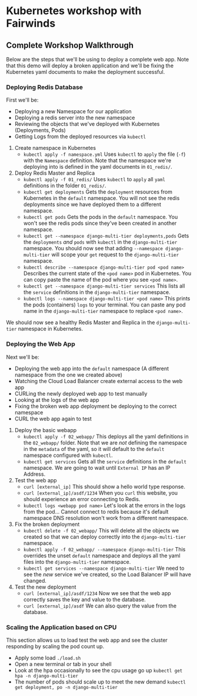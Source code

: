# Kubernetes workshop with Fairwinds

## Complete Workshop Walkthrough
Below are the steps that we'll be using to deploy a complete web app. Note that this demo will deploy a broken application and we'll be fixing the Kubernetes yaml documents to make the deployment successful.

### Deploying Redis Database
First we'll be:
- Deploying a new Namespace for our application
- Deploying a redis server into the new namespace
- Reviewing the objects that we've deployed with Kubernetes (Deployments, Pods)
- Getting Logs from the deployed resources via `kubectl`

1. Create namespace in Kubernetes
    * `kubectl apply -f namespace.yml`
      Uses `kubectl` to `apply` the file (`-f`) with the `Namespace` definition. Note that the namespace we're deploying into is defined in the yaml documents in `01_redis/`.
1. Deploy Redis Master and Replica
    * `kubectl apply -f 01_redis/`
      Uses `kubectl` to `apply` all `yaml` definitions in the folder `01_redis/`.
    * `kubectl get deployments`
      Gets the `deployment` resources from Kubernetes in the `default` namespace. You will not see the redis deployments since we have deployed them to a different namespace.
    * `kubectl get pods`
      Gets the pods in the `default` namespace. You won't see the redis pods since they've been created in another namespace.
    * `kubectl get --namespace django-multi-tier deployments,pods`
      Gets the `deployments` _and_ `pods` with `kubectl` in the `django-multi-tier` namespace. You should now see that adding `--namespace django-multi-tier` will scope your `get` request to the `django-multi-tier` namespace.
    * `kubectl describe --namespace django-multi-tier pod <pod name>`
      Describes the current state of the `<pod name>` pod in Kubernetes. You can copy paste the name of the pod where you see `<pod name>`.
    * `kubectl get --namespace django-multi-tier services`
      This lists all the `service` definitions in the `django-multi-tier` namespace.
    * `kubectl logs --namespace django-multi-tier <pod name>`
      This prints the pods (containers) `logs` to your terminal. You can paste any pod name in the `django-multi-tier` namespace to replace `<pod name>`.

We should now see a healthy Redis Master and Replica in the `django-multi-tier` namespace in Kubernetes.

### Deploying the Web App
Next we'll be:
- Deploying the web app into the `default` namespace (A different namespace from the one we created above)
- Watching the Cloud Load Balancer create external access to the web app
- CURLing the newly deployed web app to test manually
- Looking at the logs of the web app
- Fixing the broken web app deployment be deploying to the correct namespace
- CURL the web app again to test

1. Deploy the basic webapp
    * `kubectl apply -f 02_webapp/`
      This deploys all the yaml definitions in the `02_webapp/` folder. Note that we are _not_ defining the namespace in the `metadata` of the yaml, so it will default to the `default` namespace configured with `kubectl`.
    * `kubectl get services`
      Gets all the `service` definitions in the `default` namespace. We are going to wait until `External IP` has an IP Address.
1. Test the web app
    * `curl [external_ip]`
      This should show a hello world type response.
    * `curl [external_ip]/asdf/1234`
      When you `curl` this website, you should experience an error connecting to Redis.
    * `kubectl logs <webapp pod name>`
      Let's look at the errors in the logs from the pod... Cannot connect to redis because it's default namespace DNS resolution won't work from a different namespace.
1. Fix the broken deployment
    * `kubectl delete -f 02_webapp/`
      This will delete all the objects we created so that we can deploy correctly into the `django-multi-tier` namespace.
    * `kubectl apply -f 02_webapp/ --namespace django-multi-tier`
      This overrides the unset `default` namespace and deploys all the yaml files into the `django-multi-tier` namespace.
    * `kubectl get services --namespace django-multi-tier`
      We need to see the _new_ service we've created, so the Load Balancer IP will have changed.
1. Test the new deployment
    * `curl [external_ip]/asdf/1234`
      Now we see that the web app correctly saves the key and value to the database.
    * `curl [external_ip]/asdf`
      We can also query the value from the database.

### Scaling the Application based on CPU
This section allows us to load test the web app and see the cluster responding by scaling the pod count up.

* Apply some load `./load.sh`
* Open a new terminal or tab in your shell
* Look at the hpa occasionally to see the cpu usage go up `kubectl get hpa -n django-multi-tier`
* The number of pods should scale up to meet the new demand `kubectl get deployment, po -n django-multi-tier`
